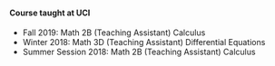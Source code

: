 #### Course taught at UCI

* Fall 2019:              Math 2B (Teaching Assistant) Calculus 
* Winter 2018:            Math 3D (Teaching Assistant) Differential Equations 
* Summer Session 2018:    Math 2B (Teaching Assistant) Calculus 


